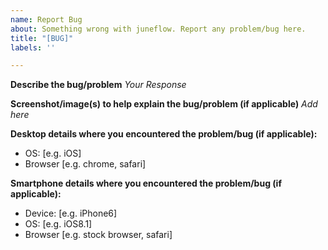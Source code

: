 ```yaml
---
name: Report Bug
about: Something wrong with juneflow. Report any problem/bug here.
title: "[BUG]"
labels: ''

---
```


**Describe the bug/problem**
_Your Response_

**Screenshot/image(s) to help explain the bug/problem (if applicable)**
_Add here_

**Desktop details where you encountered the problem/bug (if applicable):**
 - OS: [e.g. iOS]
 - Browser [e.g. chrome, safari]

**Smartphone details where you encountered the problem/bug (if applicable):**
 - Device: [e.g. iPhone6]
 - OS: [e.g. iOS8.1]
 - Browser [e.g. stock browser, safari]
